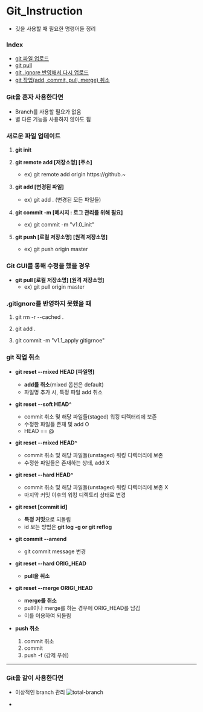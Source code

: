 # Git_Instruction
- 깃을 사용할 때 필요한 명령어들 정리

### Index
- [git 파일 업로드](https://github.com/KimUJin3359/Git_Instruction#%EC%83%88%EB%A1%9C%EC%9A%B4-%ED%8C%8C%EC%9D%BC-%EC%97%85%EB%8D%B0%EC%9D%B4%ED%8A%B8)
- [git pull](https://github.com/KimUJin3359/Git_Instruction#git-gui%EB%A5%BC-%ED%86%B5%ED%95%B4-%EC%88%98%EC%A0%95%EC%9D%84-%ED%96%88%EC%9D%84-%EA%B2%BD%EC%9A%B0)
- [git .ignore 반영해서 다시 업로드](https://github.com/KimUJin3359/Git_Instruction#gitignore%EB%A5%BC-%EB%B0%98%EC%98%81%ED%95%98%EC%A7%80-%EB%AA%BB%ED%96%88%EC%9D%84-%EB%95%8C)
- [git 작업(add, commit, pull, merge) 취소](https://github.com/KimUJin3359/Git_Instruction#git-%EC%9E%91%EC%97%85-%EC%B7%A8%EC%86%8C)

### Git을 혼자 사용한다면
- Branch를 사용할 필요가 없음
- 별 다른 기능을 사용하지 않아도 됨

### 새로운 파일 업데이트
1) **git init**

2) **git remote add [저장소명] [주소]**
   - ex) git remote add origin https://github.~

3) **git add [변경된 파일]**
   - ex) git add . (변경된 모든 파일들)

4) **git commit -m [메시지 : 로그 관리를 위해 필요]**
   - ex) git commit -m "v1.0_init"

5) **git push [로컬 저장소명] [원격 저장소명]**
   - ex) git push origin master

### Git GUI를 통해 수정을 했을 경우
- **git pull [로컬 저장소명] [원격 저장소명]**
  - ex) git pull origin master

### .gitignore를 반영하지 못했을 때 
1) git rm -r --cached .

2) git add .

3) git commit -m "v1.1_apply gitigrnoe"

### git 작업 취소
- **git reset --mixed HEAD [파일명]**
  - **add를 취소**(mixed 옵션은 default)
  - 파일명 추가 시, 특정 파일 add 취소

- **git reset --soft HEAD^**
  - commit 취소 및 해당 파일들(staged) 워킹 디렉터리에 보존
  - 수정한 파일들 존재 및 add O
  - HEAD == @

- **git reset --mixed HEAD^**
  - commit 취소 및 해당 파일들(unstaged) 워킹 디렉터리에 보존
  - 수정한 파일들은 존재하는 상태, add X

- **git reset --hard HEAD^**
  - commit 취소 및 해당 파일들(unstaged) 워킹 디렉터리에 보존 X
  - 마지막 커밋 이후의 워킹 디렉토리 상태로 변경

- **git reset [commit id]**
  - **특정 커밋**으로 되돌림
  - id 보는 방법은 **git log -g or git reflog**

- **git commit --amend**
  - git commit message 변경

- **git reset --hard ORIG_HEAD**
  - **pull을 취소**

- **git reset --merge ORIGI_HEAD**
  - **merge를 취소**
  - pull이나 merge를 하는 경우에 ORIG_HEAD를 남김
  - 이를 이용하여 되돌림

- **push 취소**
  1) commit 취소
  2) commit
  3) push -f (강제 푸쉬)

---

### Git을 같이 사용한다면
- 이상적인 branch 관리
  ![total-branch](https://user-images.githubusercontent.com/50474972/111345204-63bb6380-86c0-11eb-83d2-438ae763811d.png)

- 

